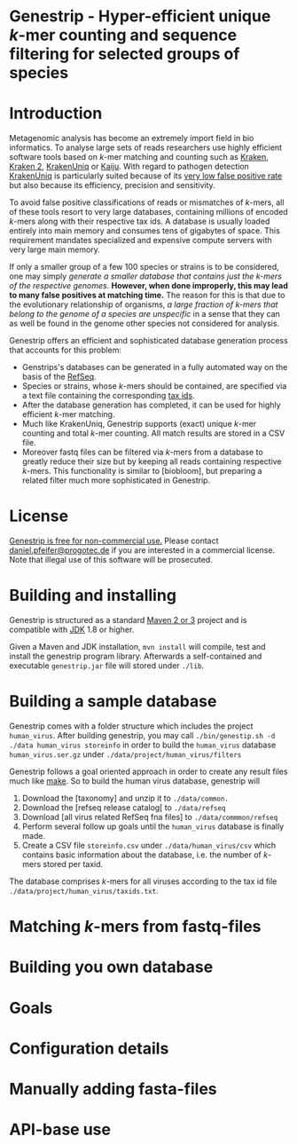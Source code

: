 Genestrip - Hyper-efficient unique *k*-mer counting and sequence filtering for selected groups of species
===============================================

# Introduction

Metagenomic analysis has become an extremely import field in bio informatics. To analyse large sets of reads researchers use highly efficient software tools based on *k*-mer matching and counting such as [Kraken](https://github.com/DerrickWood/kraken), [Kraken 2](https://github.com/DerrickWood/kraken2), [KrakenUniq](https://github.com/fbreitwieser/krakenuniq) or [Kaiju](https://github.com/bioinformatics-centre/kaiju). With regard to pathogen detection [KrakenUniq](https://github.com/fbreitwieser/krakenuniq) is particularly suited because of its
 [very low false positive rate]() but also because its efficiency, precision and sensitivity.

To avoid false positive classifications of reads or mismatches of *k*-mers, all of these tools resort to very large databases, containing millions of encoded *k*-mers along with their respective tax ids. A database is usually loaded entirely into main memory and consumes tens of gigabytes of space. This requirement mandates specialized and expensive compute servers with very large main memory.

If only a smaller group of a few 100 species or strains is to be considered, one may simply *generate a smaller database that contains just the k-mers of the respective genomes*. **However, when done improperly, this may lead to many false positives at matching time.** The reason for this is that due to the evolutionary relationship of organisms, *a large fraction of k-mers that belong to the genome of a species are unspecific* in a sense that they can as well be found in the genome other species not considered for analysis.

Genestrip offers an efficient and sophisticated database generation process that accounts for this problem: 
* Genstrips's databases can be generated in a fully automated way on the basis of the [RefSeq](https://ftp.ncbi.nlm.nih.gov/refseq/release/). 
* Species or strains, whose *k*-mers should be contained, are specified via a text file containing the corresponding [tax ids](https://ftp.ncbi.nlm.nih.gov/pub/taxonomy/). 
* After the database generation has completed, it can be used for highly efficient *k*-mer matching.
* Much like KrakenUniq, Genestrip supports (exact) unique *k*-mer counting and total *k*-mer counting. All match results are stored in a CSV file. 
* Moreover fastq files can be filtered via *k*-mers from a database to greatly reduce their size but by keeping all reads containing respective *k*-mers. This functionality is similar to [biobloom], but preparing a related filter much more sophisticated in Genestrip.

# License

[Genestrip is free for non-commercial use.](./LICENSE.txt) Please contact [daniel.pfeifer@progotec.de](mailto:daniel.pfeifer@progotec.de) if you are interested in a commercial license. Note that illegal use of this software will be prosecuted.

# Building and installing

Genestrip is structured as a standard [Maven 2 or 3](https://maven.apache.org/) project and is compatible with [JDK](https://jdk.java.net/) 1.8 or higher.

Given a Maven and JDK installation,
`mvn install` will compile, test and install the genestrip program library.
Afterwards a self-contained and executable `genestrip.jar` file will stored under `./lib`. 

# Building a sample database

Genestrip comes with a folder structure which includes the project `human_virus`.
After building genestrip, you may call
`./bin/genestip.sh -d ./data human_virus storeinfo`
in order to build the `human_virus` database `human_virus.ser.gz` under `./data/project/human_virus/filters`

Genestrip follows a goal oriented approach in order to create any result files much like [make](https://pubs.opengroup.org/onlinepubs/9699919799/utilities/make.html). So to build the human virus database, genestrip will
1. Download the [taxonomy] and unzip it to `./data/common.`
1. Download the [refseq release catalog[ to `./data/refseq`
1. Download [all virus related RefSeq fna files] to `./data/commmon/refseq`
1. Perform several follow up goals until the `human_virus` database is finally made. 
1. Create a CSV file `storeinfo.csv` under `./data/human_virus/csv` which contains basic information about the database, i.e. the number of $k$-mers stored per taxid.

The database comprises $k$-mers for all viruses according to the tax id file `./data/project/human_virus/taxids.txt`.


# Matching *k*-mers from fastq-files

# Building you own database

# Goals

# Configuration details

# Manually adding fasta-files

# API-base use 